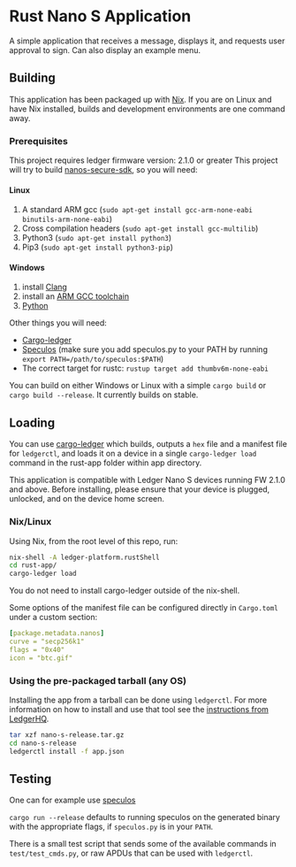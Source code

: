 # Rust Nano S Application

A simple application that receives a message, displays it, and requests user approval to sign. Can also display an example menu.

## Building

This application has been packaged up with [Nix](https://nixos.org/).
If you are on Linux and have Nix installed, builds and development environments are one command away.

### Prerequisites

This project requires ledger firmware version: 2.1.0 or greater
This project will try to build [nanos-secure-sdk](https://github.com/LedgerHQ/nanos-secure-sdk), so you will need:

#### Linux

1. A standard ARM gcc (`sudo apt-get install gcc-arm-none-eabi binutils-arm-none-eabi`)
2. Cross compilation headers (`sudo apt-get install gcc-multilib`)
2. Python3 (`sudo apt-get install python3`)
3. Pip3 (`sudo apt-get install python3-pip`)

#### Windows

1. install [Clang](http://releases.llvm.org/download.html)
2. install an [ARM GCC toolchain](https://developer.arm.com/tools-and-software/open-source-software/developer-tools/gnu-toolchain/gnu-rm/downloads)
3. [Python](https://www.python.org/)


Other things you will need:
- [Cargo-ledger](https://github.com/LedgerHQ/cargo-ledger.git)
- [Speculos](https://github.com/LedgerHQ/speculos) (make sure you add speculos.py to your PATH by running `export PATH=/path/to/speculos:$PATH`)
- The correct target for rustc: `rustup target add thumbv6m-none-eabi`

You can build on either Windows or Linux with a simple `cargo build` or `cargo build --release`.
It currently builds on stable.

## Loading

You can use [cargo-ledger](https://github.com/LedgerHQ/cargo-ledger.git) which builds, outputs a `hex` file and a manifest file for `ledgerctl`, and loads it on a device in a single `cargo-ledger load` command in the rust-app folder within app directory.

This application is compatible with Ledger Nano S devices running FW 2.1.0 and above. Before installing, please ensure that your device is plugged, unlocked, and on the device home screen. 

### Nix/Linux

Using Nix, from the root level of this repo, run:
```bash
nix-shell -A ledger-platform.rustShell
cd rust-app/
cargo-ledger load
````
You do not need to install cargo-ledger outside of the nix-shell.

Some options of the manifest file can be configured directly in `Cargo.toml` under a custom section:

```yaml
[package.metadata.nanos]
curve = "secp256k1"
flags = "0x40"
icon = "btc.gif"
```

### Using the pre-packaged tarball (any OS)
Installing the app from a tarball can be done using `ledgerctl`. For more information on how to install and use that tool see the [instructions from LedgerHQ](https://github.com/LedgerHQ/ledgerctl).
```bash
tar xzf nano-s-release.tar.gz
cd nano-s-release
ledgerctl install -f app.json
```

## Testing

One can for example use [speculos](https://github.com/LedgerHQ/speculos)

`cargo run --release` defaults to running speculos on the generated binary with the appropriate flags, if `speculos.py` is in your `PATH`.

There is a small test script that sends some of the available commands in `test/test_cmds.py`, or raw APDUs that can be used with `ledgerctl`.
